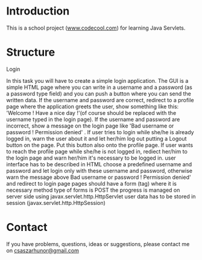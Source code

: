 Introduction
============

This is a school project (www.codecool.com) for learning Java Servlets.


Structure
====================================

Login

In this task you will have to create a simple login application. The GUI is a simple HTML page where you can write in a username and a password (as a password type field) and you can push a button where you can send the written data.
If the username and password are correct, redirect to a profile page where the application greets the user, show something like this: 'Welcome <username> ! Have a nice day !'(of course <username> should be replaced with the username typed in the login page).
If the username and password are incorrect, show a message on the login page like 'Bad username or password ! Permission denied' . If user tries to login while she/he is already logged in, warn the user about it and let her/him log out putting a Logout button on the page. Put this button also onto the profile page.
If user wants to reach the profile page while she/he is not logged in, rediect her/him to the login page and warn her/him it's necessary to be logged in.
user interface has to be described in HTML
choose a predefined username and password and let login only with these username and password, otherwise warn the message above Bad username or password ! Permission denied'  and redirect to login page
pages should have a form (tag) where it is necessary
method type of forms is POST
the progress is managed on server side using javax.servlet.http.HttpServlet
user data has to be stored in session (javax.servlet.http.HttpSession)


Contact
========================================

If you have problems, questions, ideas or suggestions, please contact me on csaszarhunor@gmail.com
